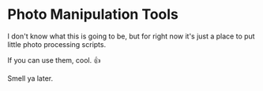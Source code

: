 # Photo Manipulation Tools

I don't know what this is going to be, but for right now it's just a place to put little photo processing scripts.

If you can use them, cool. :thumbsup:

Smell ya later.
